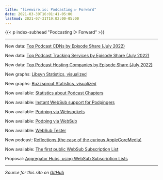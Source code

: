 ```yaml
---
title: "livewire.io: Podcasting ▷ Forward"
date: 2021-03-30T16:01:41-05:00
lastmod: 2021-07-31T19:02:00-05:00
---
```


{{< p index-subhead "Podcasting ▷ Forward" >}}

---

New data: [Top Podcast CDNs by Episode Share (July 2022)](/podcast-cdns-by-episode-share)

New data: [Top Podcast Tracking Services by Episode Share (July 2022)](/podcast-trackers-by-episode-share)

New data: [Top Podcast Hosting Companies by Episode Share (July 2022)](/podcast-hosts-by-episode-share)

New graphs: [Libsyn Statistics, visualized](/libsyn-stats-visualized)

New graphs: [Buzzsprout Statistics, visualized](/buzzsprout-stats-visualized)

Now available: [Statistics about Podcast Chapters](/podcast-chapters-stats)

Now available: [Instant WebSub support for Podpingers](/instant-websub-for-podpingers)

Now available: [Podping via Websockets](/podping-via-websockets)

Now available: [Podping via WebSub](/podping-via-websub)

Now available: [WebSub Tester](/websub-tester)

New podcast: [Reflections (the case of the curious AppleCoreMedia)](/new-podcast-reflections)

Now available: [The first public WebSub Subscription List](/first-public-subscription-list)

Proposal: [Aggregator Hubs, using WebSub Subscription Lists](/aggregator-hubs)

---

*Source for this site on [GitHub](https://github.com/skymethod/livewire-web)*
